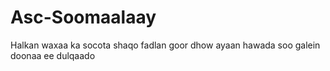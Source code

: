 # Asc-Soomaalaay
Halkan waxaa ka socota shaqo fadlan goor dhow ayaan hawada soo galein doonaa ee dulqaado
